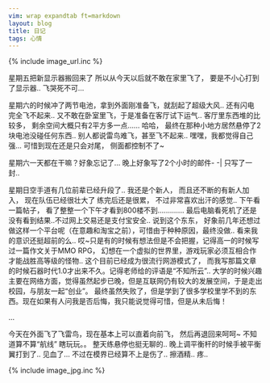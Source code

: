 ```yaml
---
vim: wrap expandtab ft=markdown
layout: blog
title: 日记
tags: 心情
---
```

{% include image_url.inc %}

星期五把新显示器搬回来了 所以从今天以后就不敢在家里飞了， 要是不小心打到了显示器.. 飞哭死不可...
 
 星期六的时候冲了两节电池，拿到外面刚准备飞，就刮起了超级大风.. 还有闪电 完全飞不起来.. 又不敢在卧室里飞，于是准备在客厅试下运气..  客厅里东西堆的比较多， 剩余空间大概只有2平方多一点…… 哈哈， 最终在那种小地方居然悬停了2块电池没碰任何东西.. 别人都说雷鸟难飞，甚至飞不起来.. 嘿嘿，我都觉得自己强... 可惜到现在还是只会对尾， 侧面都控制不了~

星期六一天都在干嘛？好象忘记了... 晚上好象写了2个小时的邮件- -| 只写了一封..
   
星期日空手道有几位前辈已经升段了.. 我还是个新人， 而且还不断的有新人加入， 现在队伍已经很壮大了 练完后还是很累， 不过非常喜欢出汗的感觉.. 下午看一篇帖子， 看了整整一个下午才看到800楼不到............. 最后电脑看死机了还是没有看到结果..不过网上交易还是支付宝安全.. 说到这个东东， 好象前几年还想过做这样一个平台呢（在意趣和淘宝之前），可惜由于种种原因，最终没做.. 看来我的意识还挺超前的么.. 哎~只是有的时候有想法但是不会把握，记得高一的时候写过一篇作文关于MMO RPG， 幻想在一个虚拟的世界里，游戏玩家必须互相合作才能战胜高等级的怪物.. 这个目前已经成为很流行网游模式了， 而我写那篇文章的时候石器时代1.0才出来不久。记得老师给的评语是“不知所云”.. 大学的时候兴趣主要在网络方面，觉得虽然起步已晚，但是互联网仍有较大的发展空间，于是走出校园，与朋友一起“创业”。 最终虽然失败了，但是学到了很多学校里学不到的东西。现在如果有人问我是否后悔，我只能说觉得可惜，但是从未后悔！
    
...
     
今天在外面飞了飞雷鸟，现在基本上可以直着向前飞， 然后再退回来呵呵~ 不知道算不算“航线” 瞎玩玩。。 整天练悬停也挺无聊的.. 晚上调平衡杆的时候手被平衡翼打到了.. 见血了... 不过在模界已经算不上是伤了.. 擦酒精..  疼..

{% include image_jpg.inc %}
